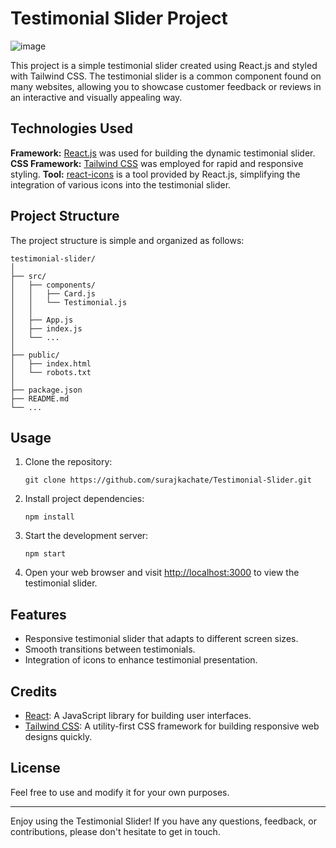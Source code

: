 # Testimonial Slider Project

![image](https://github.com/surajkachate/Testimonial-Slider/assets/89270012/0a6b65f7-28bb-4ba2-9ff4-0844761ef207)

This project is a simple testimonial slider created using React.js and styled with Tailwind CSS. The testimonial slider is a common component found on many websites, allowing you to showcase customer feedback or reviews in an interactive and visually appealing way.

## Technologies Used
**Framework:** [React.js](https://react.dev/) was used for building the dynamic testimonial slider.
**CSS Framework:** [Tailwind CSS](https://tailwindcss.com/) was employed for rapid and responsive styling.
**Tool:** [react-icons](https://react-icons.github.io/react-icons/) is a tool provided by React.js, simplifying the integration of various icons into the testimonial slider.

## Project Structure

The project structure is simple and organized as follows:

```
testimonial-slider/
│
├── src/
│   ├── components/
│   │   ├── Card.js
│   │   └── Testimonial.js
│   │
│   ├── App.js
│   ├── index.js
│   └── ...
│
├── public/
│   ├── index.html
│   └── robots.txt
│
├── package.json
├── README.md
└── ...
```

## Usage

1. Clone the repository:

   ```
   git clone https://github.com/surajkachate/Testimonial-Slider.git
   ```

2. Install project dependencies:

   ```
   npm install
   ```

3. Start the development server:

   ```
   npm start
   ```

4. Open your web browser and visit [http://localhost:3000](http://localhost:3000) to view the testimonial slider.

## Features

- Responsive testimonial slider that adapts to different screen sizes.
- Smooth transitions between testimonials.
- Integration of icons to enhance testimonial presentation.

## Credits

- [React](https://react.dev/): A JavaScript library for building user interfaces.
- [Tailwind CSS](https://tailwindcss.com/): A utility-first CSS framework for building responsive web designs quickly.

## License

Feel free to use and modify it for your own purposes.

---

Enjoy using the Testimonial Slider! If you have any questions, feedback, or contributions, please don't hesitate to get in touch.
